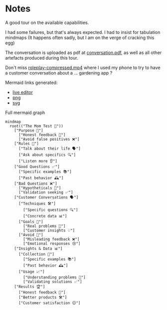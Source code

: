 # Notes

A good tour on the available capabilities.

I had some failures, but that's always expected.
I had to insist for tabulation mindmaps (It happens often sadly, but I am on the verge of cracking this egg)

The conversation is uploaded as pdf at [conversation.pdf](./conversation.pdf), as well as all other artefacts produced during this tour.

Don't miss [roleplay-compressed.mp4](./roleplay-compressed.mp4) where I used my phone to try to have a customer conversation about a ... gardening app ?

Mermaid links generated:

- [live editor](https://mermaid.live/edit#pako:eNqVVF1PE0EU_SuTeTCQ1KbFtrR9k0LQRBKU4oOuD9Pd23bS3ZllZrYBCS8mGmNQgmAkCKlfiYk-6KO_xz8gP8E7syzplmJ0n3bnnnvvOefenW3qywBok0ZcBBGLPUGIktLMzHi03QeyIiPSBm3I2ejLV4_OzloAIQ89upqoWGrAwKvvHn2UnrvILSlsRhcg6DB_gIjdUR5xcyh5QLosxHwswg0fgia_TncvYAi6l4R4eDY6OMknt1k4IKwjE0NMH7giIe9aGm8__f65N9FHZ0gdg8-73LcFD1_mUXe4NiBIJJUts_9knMSylAG5m6AeLgVSPHmaz107r0tgk0XxOeHjPGaVoRsd6LMhlwrjb36ME0XAAsv1GLMh9XMrlqjUcB8Nw_zPh_n4fRbygNlkogEGXPRyPBHRSrSRESjSkmIISrO001TP2uD3Bd9InJR37_PxvOaNC84TpqZNpfAVGCDIjVlbXuQbLctUTm590skDC0msZCeEyLHYv1Q7E8SF5r2-sajXH6Yt2dno-Ntk9grXIbDAGnWxpHnXHWwpklYdclGgY5TpLDn6OO7s7az_NbI4XWZLhiH4bjoYPL3SzKsW6B9WyEHWNevZ_T14Ppm8LgKcuWHCKf6rr9kqIU7LMLm89G46Ogmd43vP_vfHXwBjcGrIIUh8M23Dxodr91R3WWbekXWWFiiGIsYDvLS2bZZH8eeIwKNNfA2gy5CdRz2xg9AkRjWwFHAjFW0alUCBssTItS3hZ98pZpGznmJRdhgz8UBK_HSXVIGCK7GS3pXuynQY2tymm7R5fa5Yr5Zr1UqlUauX6rXGXIFu0Wa5eqM4V26UqrVqab5emy_vFOhjV7VcLKVPud4o1eqVRqVAlUx6_fOGO38Ayh_wRg)
- [png](https://mermaid.ink/img/pako:eJydVE1v00AQ_SsrH1ArcUjSQCtuNKAWiUoFUi6Yw3h3nKyy3nH3IwJV_e-Mnbpdb6JSuOwheX7z5s2buSskKSzeiaLRVjXQllYIRxSOjspiuUZxRY1Yog-ijOrsBPlVCGVxfNwBhfhRFtfRteRxB5D81lCXxc_d_z3ikmzHUCOqCuQmQU4z5PstaSVqMMzHpDroLXrGz07n8hHJuK_R9L8zj-JXKjnmWYLZCKgoBhHWqJ0wusYnvMKTMtY4yav74SPfotS1lkkNNVFj9GftA1rRkEuY5XyW6rwgUuJL5O412V0jkzdjmm8PpQT-gqbN2oIx9hrYxgrXsNXkEmmnk6wdxp5DXnmemXT5uyV2J2jJfifznc7HuO9gtIKOR3jEjbarvBEGLaIP1KATC7JbdB6Gus9bvkS5tvo2pm0j5u3kVt0mfR0cz04SWekwoGDxkLgqM1cv6LH__fju4oZgROuoMtikQtV0r-Zgg7Zer9YhnSZMD4X9iQ2qnO1Ke4OgOseT5ckm2SM_NtQZwjId-padGRk6G4Xy0yDtlfjwvDMLMgZlP_kklHtGvzjC_xbiHn3jYZXulzzL-W6s4rwFsL1PL5rSkGjGezLx4HL2Y_fRhDQa8u3_XrZzDIFjwfJUlOEvaU-D1G2SryGbAk46X4vXfLfRNaAVn_C7gre56Y-5whpYenF__wdNld5n)
- [svg](https://mermaid.ink/svg/pako:eJydVE1v00AQ_SsrH1ArcUjSQCtuNKAWiUoFUi6Yw3h3nKyy3nH3IwJV_e-Mnbpdb6JSuOwheX7z5s2buSskKSzeiaLRVjXQllYIRxSOjspiuUZxRY1Yog-ijOrsBPlVCGVxfNwBhfhRFtfRteRxB5D81lCXxc_d_z3ikmzHUCOqCuQmQU4z5PstaSVqMMzHpDroLXrGz07n8hHJuK_R9L8zj-JXKjnmWYLZCKgoBhHWqJ0wusYnvMKTMtY4yav74SPfotS1lkkNNVFj9GftA1rRkEuY5XyW6rwgUuJL5O412V0jkzdjmm8PpQT-gqbN2oIx9hrYxgrXsNXkEmmnk6wdxp5DXnmemXT5uyV2J2jJfifznc7HuO9gtIKOR3jEjbarvBEGLaIP1KATC7JbdB6Gus9bvkS5tvo2pm0j5u3kVt0mfR0cz04SWekwoGDxkLgqM1cv6LH__fju4oZgROuoMtikQtV0r-Zgg7Zer9YhnSZMD4X9iQ2qnO1Ke4OgOseT5ckm2SM_NtQZwjId-padGRk6G4Xy0yDtlfjwvDMLMgZlP_kklHtGvzjC_xbiHn3jYZXulzzL-W6s4rwFsL1PL5rSkGjGezLx4HL2Y_fRhDQa8u3_XrZzDIFjwfJUlOEvaU-D1G2SryGbAk46X4vXfLfRNaAVn_C7gre56Y-5whpYenF__wdNld5n)

Full mermaid graph

```mermaid
mindmap
  root(("The Mom Test 🧪"))
    ["Purpose 🎯"]
      ["Honest feedback 🌟"]
      ["Avoid false positives ❌"]
    ["Rules 📜"]
      ["Talk about their life 🗣️"]
      ["Ask about specifics 🔍"]
      ["Listen more 👂"]
    ["Good Questions ✅"]
      ["Specific examples 📚"]
      ["Past behavior 🕰️"]
    ["Bad Questions ❌"]
      ["Hypotheticals 🤔"]
      ["Validation seeking ✅"]
    ["Customer Conversations 🗣️"]
      ["Techniques 🛠️"]
        ["Specific questions 🔍"]
        ["Concrete data 📊"]
      ["Goals 🎯"]
        ["Real problems 🛑"]
        ["Customer insights 💡"]
      ["Avoid 🚫"]
        ["Misleading feedback ❌"]
        ["Emotional responses 😢"]
    ["Insights & Data 📊"]
      ["Collection 📝"]
        ["Specific examples 📚"]
        ["Past behavior 🕰️"]
      ["Usage 📈"]
        ["Understanding problems 🛑"]
        ["Validating solutions ✅"]
    ["Results 🏆"]
      ["Honest feedback 🌟"]
      ["Better products 🛠️"]
      ["Customer satisfaction 😊"]
```

